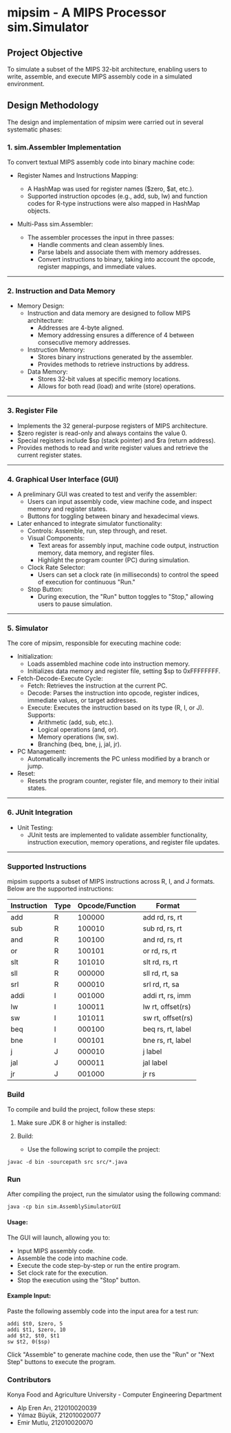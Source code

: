 # mipsim - A MIPS Processor sim.Simulator

## Project Objective
To simulate a subset of the MIPS 32-bit architecture, enabling users to write, assemble, and execute MIPS assembly code in a simulated environment.

## Design Methodology
The design and implementation of mipsim were carried out in several systematic phases:


### 1. sim.Assembler Implementation

To convert textual MIPS assembly code into binary machine code:

- Register Names and Instructions Mapping:
  - A HashMap was used for register names ($zero, $at, etc.).
  - Supported instruction opcodes (e.g., add, sub, lw) and function codes for R-type instructions were also mapped in HashMap objects.

- Multi-Pass sim.Assembler:
  - The assembler processes the input in three passes:
    - Handle comments and clean assembly lines.
    - Parse labels and associate them with memory addresses.
    - Convert instructions to binary, taking into account the opcode, register mappings, and immediate values.
---
### 2. Instruction and Data Memory

- Memory Design:
  - Instruction and data memory are designed to follow MIPS architecture:
    - Addresses are 4-byte aligned.
    - Memory addressing ensures a difference of 4 between consecutive memory addresses.
  - Instruction Memory:
    - Stores binary instructions generated by the assembler.
    - Provides methods to retrieve instructions by address.
  - Data Memory:
    - Stores 32-bit values at specific memory locations.
    - Allows for both read (load) and write (store) operations.
---
### 3. Register File

- Implements the 32 general-purpose registers of MIPS architecture.
- $zero register is read-only and always contains the value 0.
- Special registers include $sp (stack pointer) and $ra (return address).
- Provides methods to read and write register values and retrieve the current register states.

---
### 4. Graphical User Interface (GUI)
- A preliminary GUI was created to test and verify the assembler:
  - Users can input assembly code, view machine code, and inspect memory and register states.
  - Buttons for toggling between binary and hexadecimal views.
- Later enhanced to integrate simulator functionality:
  - Controls: Assemble, run, step through, and reset.
  - Visual Components:
    - Text areas for assembly input, machine code output, instruction memory, data memory, and register files.
    - Highlight the program counter (PC) during simulation.
  - Clock Rate Selector:
    - Users can set a clock rate (in milliseconds) to control the speed of execution for continuous "Run."
  - Stop Button:
    - During execution, the "Run" button toggles to "Stop," allowing users to pause simulation.
---
### 5. Simulator
The core of mipsim, responsible for executing machine code:

- Initialization:
  - Loads assembled machine code into instruction memory.
  - Initializes data memory and register file, setting $sp to 0xFFFFFFFF.
- Fetch-Decode-Execute Cycle:
  - Fetch: Retrieves the instruction at the current PC.
  - Decode: Parses the instruction into opcode, register indices, immediate values, or target addresses.
  - Execute: Executes the instruction based on its type (R, I, or J). Supports:
    - Arithmetic (add, sub, etc.).
    - Logical operations (and, or).
    - Memory operations (lw, sw).
    - Branching (beq, bne, j, jal, jr).
- PC Management:
  - Automatically increments the PC unless modified by a branch or jump.
- Reset:
  - Resets the program counter, register file, and memory to their initial states.

---
### 6. JUnit Integration
- Unit Testing:
	- JUnit tests are implemented to validate assembler functionality, instruction execution, memory operations, and register file updates.
---
### Supported Instructions
mipsim supports a subset of MIPS instructions across R, I, and J formats. Below are the supported instructions:

| Instruction | Type | Opcode/Function | Format            |
|-------------|------|-----------------|-------------------|
| 	add	       | 	R	  | 100000          | add rd, rs, rt    |
| 	sub	       | 	R	  | 100010          | sub rd, rs, rt    |
| 	and	       | 	R	  | 100100          | and rd, rs, rt    |
| 	or	        | 	R	  | 100101          | or rd, rs, rt     |
| 	slt	       | 	R	  | 101010          | slt rd, rs, rt    |
| 	sll	       | 	R	  | 000000          | sll rd, rt, sa    |
| 	srl	       | 	R	  | 000010          | srl rd, rt, sa    |
| 	addi       | 	I	  | 001000          | addi rt, rs, imm  |
| 	lw	        | 	I	  | 100011          | lw rt, offset(rs) |
| 	sw	        | 	I	  | 101011          | sw rt, offset(rs) |
| 	beq	       | 	I	  | 000100          | beq rs, rt, label |
| 	bne	       | 	I	  | 000101          | bne rs, rt, label |
| 	j		        | 	J	  | 000010          | j label           |
| 	jal	       | 	J	  | 000011          | jal label         |
| 	jr	        | 	J	  | 001000          | jr rs             |

### Build
To compile and build the project, follow these steps:

1. Make sure JDK 8 or higher is installed:

2. Build:

	- Use the following script to compile the project:

```
javac -d bin -sourcepath src src/*.java
```

### Run
After compiling the project, run the simulator using the following command:

```
java -cp bin sim.AssemblySimulatorGUI
```

#### Usage:

The GUI will launch, allowing you to:
- Input MIPS assembly code.
- Assemble the code into machine code.
- Execute the code step-by-step or run the entire program.
- Set clock rate for the execution.
- Stop the execution using the "Stop" button.

#### Example Input:

Paste the following assembly code into the input area for a test run:

```
addi $t0, $zero, 5
addi $t1, $zero, 10
add $t2, $t0, $t1
sw $t2, 0($sp)
```

Click "Assemble" to generate machine code, then use the "Run" or "Next Step" buttons to execute the program.

### Contributors
 Konya Food and Agriculture University - Computer Engineering Department
- Alp Eren Arı, 212010020039
- Yılmaz Büyük, 212010020077
- Emir Mutlu, 212010020070
